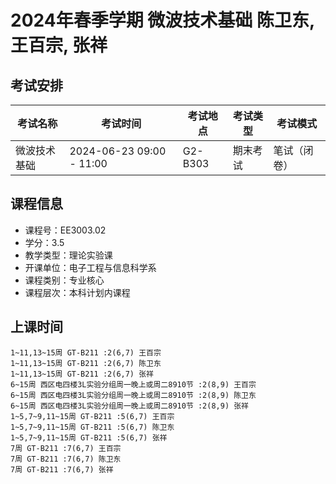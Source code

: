 # 2024年春季学期 微波技术基础 陈卫东, 王百宗, 张祥




## 考试安排

| 考试名称 | 考试时间 | 考试地点 | 考试类型 | 考试模式 |
| -------- | -------- | -------- | -------- | -------- |
| 微波技术基础 | 2024-06-23 09:00 - 11:00 | G2-B303 | 期末考试 | 笔试（闭卷） |





## 课程信息

- 课程号：EE3003.02
- 学分：3.5
- 教学类型：理论实验课
- 开课单位：电子工程与信息科学系
- 课程类别：专业核心
- 课程层次：本科计划内课程

## 上课时间

```
1~11,13~15周 GT-B211 :2(6,7) 王百宗
1~11,13~15周 GT-B211 :2(6,7) 陈卫东
1~11,13~15周 GT-B211 :2(6,7) 张祥
6~15周 西区电四楼3L实验分组周一晚上或周二8910节 :2(8,9) 王百宗
6~15周 西区电四楼3L实验分组周一晚上或周二8910节 :2(8,9) 陈卫东
6~15周 西区电四楼3L实验分组周一晚上或周二8910节 :2(8,9) 张祥
1~5,7~9,11~15周 GT-B211 :5(6,7) 王百宗
1~5,7~9,11~15周 GT-B211 :5(6,7) 陈卫东
1~5,7~9,11~15周 GT-B211 :5(6,7) 张祥
7周 GT-B211 :7(6,7) 王百宗
7周 GT-B211 :7(6,7) 陈卫东
7周 GT-B211 :7(6,7) 张祥
```

